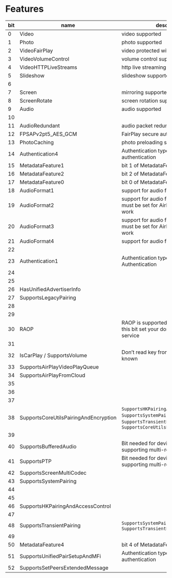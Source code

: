 # Features

|bit|   name|description|
|---|-------|-----------|
|  0|Video|video supported|
|  1|Photo|photo supported|
|  2|VideoFairPlay|video protected with FairPlay DRM|
|  3|VideoVolumeControl|volume control supported for videos|
|  4|VideoHTTPLiveStreams|http live streaming supported|
|  5|Slideshow|slideshow supported|
|  6|||
|  7|Screen|mirroring supported|
|  8|ScreenRotate|screen rotation supported|
|  9|Audio|audio supported|
| 10|||
| 11|AudioRedundant|audio packet redundancy supported|
| 12|FPSAPv2pt5_AES_GCM|FairPlay secure auth supported|
| 13|PhotoCaching|photo preloading supported|
| 14|Authentication4|Authentication type 4. FairPlay authentication|
| 15|MetadataFeature1|bit 1 of MetadataFeatures. Artwork.|
| 16|MetadataFeature2|bit 2 of MetadataFeatures. Progress. |
| 17|MetadataFeature0|bit 0 of MetadataFeatures. Text. |
| 18|AudioFormat1|support for audio format 1|
| 19|AudioFormat2|support for audio format 2. This bit must be set for AirPlay 2 connection to work|
| 20|AudioFormat3|support for audio format 3. This bit must be set for AirPlay 2 connection to work|
| 21|AudioFormat4|support for audio format 4|
| 22|||
| 23|Authentication1|Authentication type 1. RSA Authentication|
| 24|||
| 25|||
| 26|HasUnifiedAdvertiserInfo||
| 27|SupportsLegacyPairing||
| 28|||
| 29|||
| 30|RAOP|RAOP is supported on this port. With this bit set your don't need the AirTunes service|
| 31|||
| 32|IsCarPlay / SupportsVolume|Don’t read key from `pk` record it is known|
| 33|SupportsAirPlayVideoPlayQueue||
| 34|SupportsAirPlayFromCloud||
| 35|||
| 36|||
| 37|||
| 38|SupportsCoreUtilsPairingAndEncryption| `SupportsHKPairingAndAccessControl`, `SupportsSystemPairing` and `SupportsTransientPairing` implies `SupportsCoreUtilsPairingAndEncryption`|
| 39|||
| 40|SupportsBufferedAudio|Bit needed for device to show as supporting multi-room audio|
| 41|SupportsPTP|Bit needed for device to show as supporting multi-room audio|
| 42|SupportsScreenMultiCodec||
| 43|SupportsSystemPairing||
| 44|||
| 45|||
| 46|SupportsHKPairingAndAccessControl||
| 47|||
| 48|SupportsTransientPairing|`SupportsSystemPairing` implies `SupportsTransientPairing`|
| 49|||
| 50|MetadataFeature4|bit 4 of MetadataFeatures. binary plist.|
| 51|SupportsUnifiedPairSetupAndMFi|Authentication type 8. MFi authentication|
| 52|SupportsSetPeersExtendedMessage||
